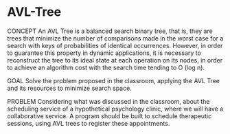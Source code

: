 # AVL-Tree
CONCEPT
An AVL Tree is a balanced search binary tree, that is, they are trees that minimize the number of comparisons made in the
worst case for a search with keys of probabilities of identical occurrences.
However, in order to guarantee this property in dynamic applications, it is necessary to reconstruct the tree to its ideal state at each operation on its nodes, in order to achieve an algorithm cost with the search time tending to O (log n).

GOAL
Solve the problem proposed in the classroom, applying the AVL Tree and its resources to minimize search space.

PROBLEM
Considering what was discussed in the classroom, about the scheduling service of a hypothetical psychology clinic, where we will have a collaborative service.
A program should be built to schedule therapeutic sessions, using AVL trees to register these appointments.
